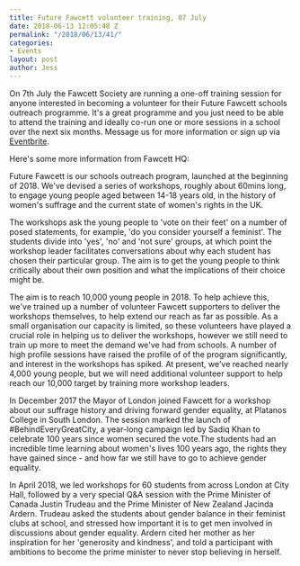 ```yaml
---
title: Future Fawcett volunteer training, 07 July
date: 2018-06-13 12:05:48 Z
permalink: "/2018/06/13/41/"
categories:
- Events
layout: post
author: Jess
---
```


On 7th July the Fawcett Society are running a one-off training session for anyone interested in becoming a volunteer for their Future Fawcett schools outreach programme. It's a great programme and you just need to be able to attend the training and ideally co-run one or more sessions in a school over the next six months. Message us for more information or sign up via [Eventbrite](https://www.eventbrite.co.uk/e/future-fawcett-volunteer-training-07-july-tickets-47019742315).

Here's some more information from Fawcett HQ:

Future Fawcett is our schools outreach program, launched at the beginning of 2018\. We've devised a series of workshops, roughly about 60mins long, to engage young people aged between 14-18 years old, in the history of women's suffrage and the current state of women's rights in the UK.

The workshops ask the young people to 'vote on their feet' on a number of posed statements, for example, 'do you consider yourself a feminist'. The students divide into 'yes', 'no' and 'not sure' groups, at which point the workshop leader facilitates conversations about why each student has chosen their particular group. The aim is to get the young people to think critically about their own position and what the implications of their choice might be.

The aim is to reach 10,000 young people in 2018\. To help achieve this, we've trained up a number of volunteer Fawcett supporters to deliver the workshops themselves, to help extend our reach as far as possible. As a small organisation our capacity is limited, so these volunteers have played a crucial role in helping us to deliver the workshops, however we still need to train up more to meet the demand we've had from schools. A number of high profile sessions have raised the profile of of the program significantly, and interest in the workshops has spiked. At present, we've reached nearly 4,000 young people, but we will need additional volunteer support to help reach our 10,000 target by training more workshop leaders.

In December 2017 the Mayor of London joined Fawcett for a workshop about our suffrage history and driving forward gender equality, at Platanos College in South London. The session marked the launch of #BehindEveryGreatCity, a year-long campaign led by Sadiq Khan to celebrate 100 years since women secured the vote.The students had an incredible time learning about women's lives 100 years ago, the rights they have gained since - and how far we still have to go to achieve gender equality.

In April 2018, we led workshops for 60 students from across London at City Hall, followed by a very special Q&A session with the Prime Minister of Canada Justin Trudeau and the Prime Minister of New Zealand Jacinda Ardern. Trudeau asked the students about gender balance in their feminist clubs at school, and stressed how important it is to get men involved in discussions about gender equality. Ardern cited her mother as her inspiration for her 'generosity and kindness', and told a participant with ambitions to become the prime minister to never stop believing in herself.